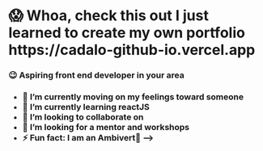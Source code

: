 <H1> 😱 Whoa, check this out I just learned to create my own portfolio <br> https://cadalo-github-io.vercel.app </H1> 
<H3> 😉 Aspiring front end developer in your area <h3>

- 🔭 I’m currently moving on my feelings toward someone
- 🌱 I’m currently learning reactJS
- 👯 I’m looking to collaborate on 
- 🤔 I’m looking for a mentor and workshops
- ⚡ Fun fact: I am an Ambivert🤠
-->
